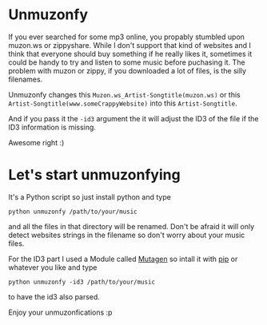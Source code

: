 # Unmuzonfy

If you ever searched for some mp3 online, you propably stumbled upon muzon.ws or zippyshare. While I don't support that kind of websites and I think that everyone should buy something if he really likes it, sometimes it could be handy to try and listen to some music before puchasing it. The problem with muzon or zippy, if you downloaded a lot of files, is the silly filenames.

Unmuzonfy changes this `Muzon.ws_Artist-Songtitle(muzon.ws)` or this `Artist-Songtitle(www.someCrappyWebsite)` into this `Artist-Songtitle`.

And if you pass it the `-id3` argument the it will adjust the ID3 of the file if the ID3 information is missing.

Awesome right :)

# Let's start unmuzonfying

It's a Python script so just install python and type

    python unmuzonfy /path/to/your/music

and all the files in that directory will be renamed. Don't be afraid it will only detect websites strings in the filename so don't worry about your music files.

For the ID3 part I used a Module called [Mutagen](http://code.google.com/p/mutagen/) so intall it with [pip](http://pypi.python.org/pypi/pip) or whatever you like and type

    python unmuzonfy -id3 /path/to/your/music

to have the id3 also parsed.

Enjoy your unmuzonfications :p